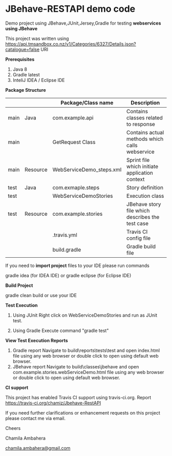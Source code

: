 # JBehave-RESTAPI demo code
Demo project using JBehave,JUnit,Jersey,Gradle for testing **webservices using JBehave**

This project was written using https://api.tmsandbox.co.nz/v1/Categories/6327/Details.json?catalogue=false URI

**Prerequisites**
1. Java 8 
2. Gradle latest
3. InteliJ IDEA / Eclipse IDE

**Package Structure**

|    |          |Package/Class name       | Description                                      |
|----|----------|--------------------------|-------------------------------------------------|
|main| Java     | com.example.api          | Contains classes related to response            |
|main|          | GetRequest Class         | Contains actual methods which calls webservice  |
|main| Resource | WebServiceDemo_steps.xml | Sprint file which initiate application context  |
|test| Java     | com.exmaple.steps        | Story definition                                |  
|test|          | WebServiceDemoStories    | Execution class                                 | 
|test| Resource | com.example.stories      | JBehave story file which describes the test case|
|    |          |.travis.yml               | Travis CI config file                           |
|    |          | build.gradle             | Gradle build file                               |



If you need to **import project** files to your IDE please run commands

gradle idea (for IDEA IDE) or
gradle eclipse (for Eclipse IDE)


**Build Project**

gradle clean build or use your IDE

**Test Execution**

1. Using JUnit
Right click on WebServiceDemoStories and run as JUnit test.

2. Using Gradle
Execute command "gradle test"

**View Test Execution Reports**

1. Gradle report
    Navigate to build\reports\tests\test and open index.html file using any web browser or double click to open using default web browser.
2. JBehave report
    Navigate to build\classes\jbehave and open com.example.stories.webServiceDemo.html file using any web browser or double click to open using default web browser. 

**CI support**

This project has enabled Travis CI support using travis-ci.org. Report
https://travis-ci.org/chamiz/Jbehave-RestAPI


If you need further clarifications or enhancement requests on this project please contact me via email.

Cheers

Chamila Ambahera

chamila.ambahera@gmail.com
